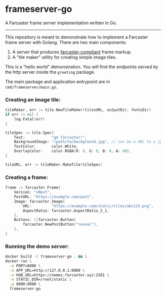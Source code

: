 # frameserver-go
A Farcaster frame server implementation written in Go.

----------------

This repository is meant to demonstrate how to implement a Farcaster frame server with Golang. There are two main 
components:

1. A server that produces [farcaster-compliant](https://docs.farcaster.xyz/reference/frames/spec) frame markup.
2. A "tile maker" utility for creating simple image tiles. 

This is a "hello world" demonstration. You will find the endpoints served by the http server inside the `greeting` package.

The main package and application entrypoint are in `cmd/frameserver/main.go`.

### Creating an image tile:
```go
tileMaker, err := tile.NewTileMaker(tilesURL, outputDir, fontsDir)
if err != nil {
	log.Fatal(err)
}

tileSpec := tile.Spec{
    Text:            "gm farcaster!",
    BackgroundImage: "/path/to/background.jpg", // can be a URL to a jpg/png 
    TextColor:       color.White,
    OverlayColor:    color.RGBA{R: 0, G: 0, B: 0, A: 80},
}

tileURL, err := tileMaker.MakeTile(tileSpec)
```

### Creating a frame:
```go
frame := farcaster.Frame{
    Version: "vNext",
	PostURL: "https://example.com/post",
    Image: farcaster.Image{
        URL:         "https://example.com/static/tiles/abc123.png",
        AspectRatio: farcaster.AspectRatio_2_1,
    },
    Buttons: []farcaster.Button{
        farcaster.NewPostButton("reveal"),
    },
}
```

### Running the demo server:
```bash
docker build -t frameserver-go . && \
docker run \
  -e PORT=8080 \
  -e APP_URL=http://127.0.0.1:8080 \
  -e HUB_URL=https://nemes.farcaster.xyz:2281 \
  -e STATIC_DIR=/root/static \
  -p 8080:8080 \
  frameserver-go
  
```
